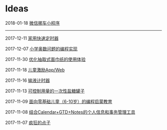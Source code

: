 # Ideas

2018-01-18 [微信挪车小程序](move-car-app.md)

---

2017-12-11 [家用快速定时器](rapid-timer.md)

2017-12-07 [小学奥数问题的编程实现](pupil-math-programming-implementation.md)

2017-11-30 [优化抽取式面巾纸的使用体验](tissue-package-optimization.md)

2017-11-18 [儿童激励App/Web](kids-stimulate-app.md)

2017-11-16 [输液计时器](transfusion-timer.md)

2017-11-13 [可控制用量的一次性盐糖罐子](single-use-salt-sugar-jar.md)

2017-11-09 [面向零基础儿童（6-10岁）的编程启蒙教育](kids-programming.md)

2017-11-08 [结合Calendar+GTD+Notes的个人信息和事务管理工具](calendar-gtd-notes.md)

2017-11-07 [疯狂的点子](good-ideas-web-app.md)